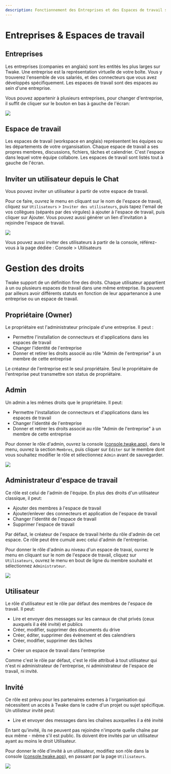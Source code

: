 ```yaml
---
description: Fonctionnement des Entreprises et des Espaces de travail sur Twake
---
```


#  Entreprises & Espaces de travail

## Entreprises

Les entreprises (companies en anglais) sont les entités les plus larges sur Twake. Une entreprise est la représentation virtuelle de votre boîte. Vous y trouverez l'ensemble de vos salariés, et des connecteurs que vous avez développés spécifiquement. Les espaces de travail sont des espaces au sein d'une entreprise.

Vous pouvez appartenir à plusieurs entreprises, pour changer d'entreprise, il suffit de cliquer sur le bouton en bas à gauche de l'écran:

![](../assets/changecomp.gif)

<!--- La distinction Entreprise/Espace de travail mériterait d'être complétée pour être plus claire --->

## Espace de travail

Les espaces de travail (workspace en anglais) représentent les équipes ou les départements de votre organsisation. Chaque espace de travail a ses propres membres, discussions, fichiers, tâches et calendrier. C'est l'espace dans lequel votre équipe collabore.
Les espaces de travail sont listés tout à gauche de l'écran.


## Inviter un utilisateur depuis le Chat

Vous pouvez inviter un utilisateur à partir de votre espace de travail.

Pour ce faire, ouvrez le menu en cliquant sur le nom de l'espace de travail, cliquez sur `Utilisateurs` &gt; `Inviter des utilisateurs`, puis tapez l'email de vos collègues \(séparés par des virgules\) à ajouter à l'espace de travail, puis cliquer sur Ajouter. Vous pouvez aussi générer un lien d'invitation à rejoindre l'espace de travail.

![](../assets/invitefromtwake.gif)



Vous pouvez aussi inviter des utilisateurs à partir de la console, référez-vous à la page dédiée : Console > Utilisateurs





# Gestion des droits

Twake support de un définition fine des droits. Chaque utilisateur appartient à un ou plusieurs espaces de travail dans une même entreprise. Ils peuvent par ailleurs avoir différents statuts en fonction de leur appartenance à une entreprise ou un espace de travail.

## Propriétaire (Owner)

Le propriétaire est l'administrateur principale d'une entreprise. Il peut : 

* Permettre l'installation de connecteurs et d'applications dans les espaces de travail
* Changer l'identité de l'entreprise
* Donner et retirer les droits associé au rôle "Admin de l'entreprise" à un membre de cette entreprise

Le créateur de l'entreprise est le seul propriétaire. Seul le propriétaire de l'entreprise peut transmettre son status de propriétaire.



## Admin

Un admin a les mêmes droits que le propriétaire. Il peut:

* Permettre l'installation de connecteurs et d'applications dans les espaces de travail
* Changer l'identité de l'entreprise
* Donner et retirer les droits associé au rôle "Admin de l'entreprise" à un membre de cette entreprise

Pour donner le rôle d'admin, ouvrez la console \([console.twake.app](https://console.twake.app)\), dans le menu, ouvrez la section `Membres`, puis cliquer sur `Éditer` sur le membre dont vous souhaitez modifier le rôle et sélectionnez `Admin` avant de sauvegarder.

![](../assets/setadmin.gif)



## Administrateur d'espace de travail

Ce rôle est celui de l'admin de l'équipe. En plus des droits d'un utilisateur classique, il peut:

* Ajouter des membres à l'espace de travail
* Ajouter\/enlever des connecteurs et application de l'espace de travail
* Changer l'identité de l'espace de travail
* Supprimer l'espace de travail

Par défaut, le créateur de l'espace de travail hérite du rôle d'admin de cet espace. Ce rôle peut être cumulé avec celui d'admin de l'entreprise.

Pour donner le rôle d'admin au niveau d'un espace de travai, ouvrez le menu en cliquant sur le nom de l'espace de travail, cliquez sur `Utilisateurs`, ouvrez le menu en bout de ligne du membre souhaité et sélectionnez `Administrateur`.

![](../assets/setwsadmin.gif)



## Utilisateur

Le rôle d'utilisateur est le rôle par défaut des membres de l'espace de travail. Il peut:

* Lire et envoyer des messages sur les cannaux de chat privés \(ceux auxquels il a été invité\) et publics
* Créer, modifier, supprimer des documents du drive
* Créer, éditer, supprimer des évènement et des calendriers
* Créer, modifier, supprimer des tâches 
<!-- Qu'est-ce que "tables" dans la version anglaise? --> 
* Créer un espace de travail dans l'entreprise

Comme c'est le rôle par défaut, c'est le rôle attribué à tout utilisateur qui n'est ni administrateur de l'entreprise, ni administrateur de l'espace de travail, ni invité.

## Invité

Ce rôle est prévu pour les partenaires externes à l'organisation qui nécessitent un accès à Twake dans le cadre d'un projet ou sujet spécifique. Un utilisteur invité peut:

* Lire et envoyer des messages dans les chaînes auxquelles il a été invité

En tant qu'invité, ils ne peuvent pas rejoindre n'importe quelle chaîne par eux même - même s'il est public. Ils doivent être invités par un utilisateur ayant au moins le droit Utilisateur.

Pour donner le rôle d'invité à un utilisateur, modifiez son rôle dans la console \([console.twake.app](https://console.twake.app)\), en passant par la page `Utilisateurs`.

![](../assets/setguest.gif)

<!-- Nécessaire de préciser ici comment inviter un utilisateur externe avec le statut "Invité" par défaut; nécessaire de l'ajouter d'abord dans la console, puis changer ses droits? -->

